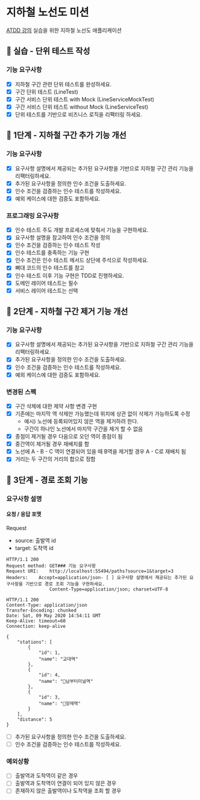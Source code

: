 # 지하철 노선도 미션

[ATDD 강의](https://edu.nextstep.camp/c/R89PYi5H) 실습을 위한 지하철 노선도 애플리케이션

## 🚀 실습 - 단위 테스트 작성

### 기능 요구사항

- [x] 지하철 구간 관련 단위 테스트를 완성하세요.
- [x] 구간 단위 테스트 (LineTest)
- [x] 구간 서비스 단위 테스트 with Mock (LineServiceMockTest)
- [x] 구간 서비스 단위 테스트 without Mock (LineServiceTest)
- [x] 단위 테스트를 기반으로 비즈니스 로직을 리팩터링 하세요.

## 🚀 1단계 - 지하철 구간 추가 기능 개선

### 기능 요구사항

- [x] 요구사항 설명에서 제공되는 추가된 요구사항을 기반으로 지하철 구간 관리 기능을 리팩터링하세요.
- [x] 추가된 요구사항을 정의한 인수 조건을 도출하세요.
- [x] 인수 조건을 검증하는 인수 테스트를 작성하세요.
- [x] 예외 케이스에 대한 검증도 포함하세요.

### 프로그래밍 요구사항

- [x] 인수 테스트 주도 개발 프로세스에 맞춰서 기능을 구현하세요.
- [x] 요구사항 설명을 참고하여 인수 조건을 정의
- [x] 인수 조건을 검증하는 인수 테스트 작성
- [x] 인수 테스트를 충족하는 기능 구현
- [x] 인수 조건은 인수 테스트 메서드 상단에 주석으로 작성하세요.
- [x] 뼈대 코드의 인수 테스트를 참고
- [x] 인수 테스트 이후 기능 구현은 TDD로 진행하세요.
- [x] 도메인 레이어 테스트는 필수
- [x] 서비스 레이어 테스트는 선택

## 🚀 2단계 - 지하철 구간 제거 기능 개선

### 기능 요구사항

- [x] 요구사항 설명에서 제공되는 추가된 요구사항을 기반으로 지하철 구간 관리 기능을 리팩터링하세요.
- [x] 추가된 요구사항을 정의한 인수 조건을 도출하세요.
- [x] 인수 조건을 검증하는 인수 테스트를 작성하세요.
- [x] 예외 케이스에 대한 검증도 포함하세요.

### 변경된 스펙

- [x] 구간 삭제에 대한 제약 사항 변경 구현
- [x] 기존에는 마지막 역 삭제만 가능했는데 위치에 상관 없이 삭제가 가능하도록 수정
    - 예시) 노선에 등록되어있지 않은 역을 제거하려 한다.
    - 구간이 하나인 노선에서 마지막 구간을 제거 할 수 없음
- [x] 종점이 제거될 경우 다음으로 오던 역이 종점이 됨
- [x] 중간역이 제거될 경우 재배치를 함
- [x] 노선에 A - B - C 역이 연결되어 있을 때 B역을 제거할 경우 A - C로 재배치 됨
- [x] 거리는 두 구간의 거리의 합으로 정함

## 🚀 3단계 - 경로 조회 기능

### 요구사항 설명

#### 요청 / 응답 포맷

Request

* source: 출발역 id
* target: 도착역 id

```Request
HTTP/1.1 200 
Request method:	GET### 기능 요구사항
Request URI:	http://localhost:55494/paths?source=1&target=3
Headers: 	Accept=application/json- [ ] 요구사항 설명에서 제공되는 추가된 요구사항을 기반으로 경로 조회 기능을 구현하세요.
                Content-Type=application/json; charset=UTF-8
```

```Response
HTTP/1.1 200 
Content-Type: application/json
Transfer-Encoding: chunked
Date: Sat, 09 May 2020 14:54:11 GMT
Keep-Alive: timeout=60
Connection: keep-alive

{
    "stations": [
        {
            "id": 1,
            "name": "교대역"
        },
        {
            "id": 4,
            "name": "남부터미널역"
        },
        {
            "id": 3,
            "name": "양재역"
        }
    ],
    "distance": 5
}
```

- [ ] 추가된 요구사항을 정의한 인수 조건을 도출하세요.
- [ ] 인수 조건을 검증하는 인수 테스트를 작성하세요.

### 예외상황

- [ ] 출발역과 도착역이 같은 경우
- [ ] 출발역과 도착역이 연결이 되어 있지 않은 경우
- [ ] 존재하지 않은 출발역이나 도착역을 조회 할 경우
